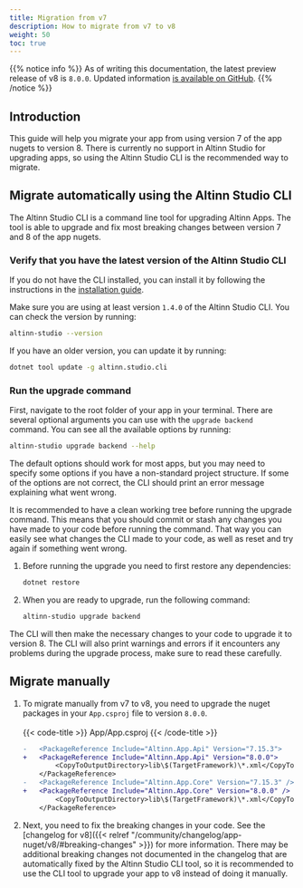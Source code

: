 ```yaml
---
title: Migration from v7
description: How to migrate from v7 to v8
weight: 50
toc: true
---
```


{{% notice info %}}
As of writing this documentation, the latest preview release of v8 is `8.0.0`. Updated information
[is available on GitHub](https://github.com/Altinn/app-lib-dotnet/releases).
{{% /notice %}}

## Introduction

This guide will help you migrate your app from using version 7 of the app nugets to version 8. 
There is currently no support in Altinn Studio for upgrading apps, so using the Altinn Studio CLI is the recommended way to migrate. 

## Migrate automatically using the Altinn Studio CLI

The Altinn Studio CLI is a command line tool for upgrading Altinn Apps. The tool is able to upgrade and fix most breaking changes between version 7 and 8 of the app nugets.

### Verify that you have the latest version of the Altinn Studio CLI

If you do not have the CLI installed, you can install it by following the instructions in the [installation guide](/en/altinn-studio/v8/reference/cli/install).

Make sure you are using at least version `1.4.0` of the Altinn Studio CLI. You can check the version by running:

```bash
altinn-studio --version
```

If you have an older version, you can update it by running:

```bash
dotnet tool update -g altinn.studio.cli
```

### Run the upgrade command

First, navigate to the root folder of your app in your terminal. There are several optional arguments you can use with the `upgrade backend` command. You can see all the available options by running:

```bash
altinn-studio upgrade backend --help
```

The default options should work for most apps, but you may need to specify some options if you have a non-standard project structure. 
If some of the options are not correct, the CLI should print an error message explaining what went wrong.

It is recommended to have a clean working tree before running the upgrade command. 
This means that you should commit or stash any changes you have made to your code before running the command. 
That way you can easily see what changes the CLI made to your code, as well as reset and try again if something went wrong.

1. Before running the upgrade you need to first restore any dependencies:
    ```bash
    dotnet restore
    ```
2. When you are ready to upgrade, run the following command:
    ```bash
    altinn-studio upgrade backend
    ```

The CLI will then make the necessary changes to your code to upgrade it to version 8. The CLI will also print warnings and errors if it encounters any problems during the upgrade process, make sure to read these carefully.

## Migrate manually

1. To migrate manually from v7 to v8, you need to upgrade the nuget packages in your `App.csproj` file to version `8.0.0`.
    <br><br>
    {{< code-title >}}
    App/App.csproj
    {{< /code-title >}}
    ```diff
    -   <PackageReference Include="Altinn.App.Api" Version="7.15.3">
    +   <PackageReference Include="Altinn.App.Api" Version="8.0.0">
            <CopyToOutputDirectory>lib\$(TargetFramework)\*.xml</CopyToOutputDirectory>
        </PackageReference>
    -   <PackageReference Include="Altinn.App.Core" Version="7.15.3" />
    +   <PackageReference Include="Altinn.App.Core" Version="8.0.0" />
            <CopyToOutputDirectory>lib\$(TargetFramework)\*.xml</CopyToOutputDirectory>
        </PackageReference>
    ```
2. Next, you need to fix the breaking changes in your code. See the [changelog for v8]({{< relref "/community/changelog/app-nuget/v8/#breaking-changes" >}}) for more information.
   There may be additional breaking changes not documented in the changelog that are automatically fixed by the
   Altinn Studio CLI tool, so it is recommended to use the CLI tool to upgrade your app to v8 instead of
   doing it manually.
